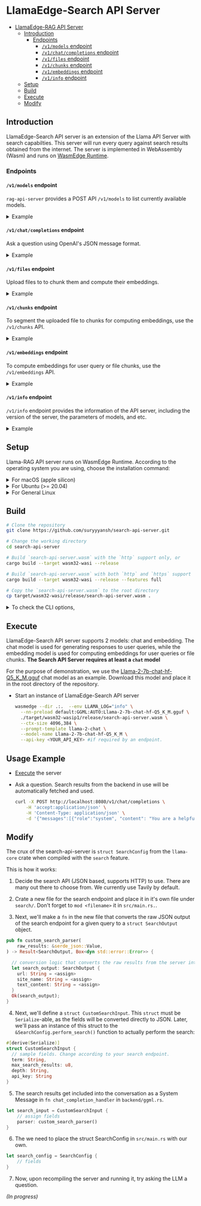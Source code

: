 # LlamaEdge-Search API Server

<!-- @import "[TOC]" {cmd="toc" depthFrom=1 depthTo=6 orderedList=false} -->

<!-- code_chunk_output -->

- [LlamaEdge-RAG API Server](#llamaedge-rag-api-server)
  - [Introduction](#introduction)
    - [Endpoints](#endpoints)
      - [`/v1/models` endpoint](#v1models-endpoint)
      - [`/v1/chat/completions` endpoint](#v1chatcompletions-endpoint)
      - [`/v1/files` endpoint](#v1files-endpoint)
      - [`/v1/chunks` endpoint](#v1chunks-endpoint)
      - [`/v1/embeddings` endpoint](#v1embeddings-endpoint)
      - [`/v1/info` endpoint](#v1info-endpoint)
  - [Setup](#setup)
  - [Build](#build)
  - [Execute](#execute)
  - [Modify](#modify)
<!-- /code_chunk_output -->

## Introduction

LlamaEdge-Search API server is an extension of the Llama API Server with search capabilties. This server will run every query against search results obtained from the internet. The server is implemented in WebAssembly (Wasm) and runs on [WasmEdge Runtime](https://github.com/WasmEdge/WasmEdge).

### Endpoints

#### `/v1/models` endpoint

`rag-api-server` provides a POST API `/v1/models` to list currently available models.

<details> <summary> Example </summary>

You can use `curl` to test it on a new terminal:

```bash
curl -X POST http://localhost:8080/v1/models -H 'accept:application/json'
```

If the command runs successfully, you should see the similar output as below in your terminal:

```json
{
  "object": "list",
  "data": [
    {
      "id": "Llama-2-7b-chat-hf-Q5_K_M",
      "created": 1721824510,
      "object": "model",
      "owned_by": "Not specified"
    }
  ]
}
```

</details>

#### `/v1/chat/completions` endpoint

Ask a question using OpenAI's JSON message format.

<details> <summary> Example </summary>

```bash
curl -X POST http://localhost:8080/v1/chat/completions \
    -H 'accept:application/json' \
    -H 'Content-Type: application/json' \
    -d '{"messages":[{"role":"system", "content": "You are a helpful assistant."}, {"role":"user", "content": "Who is Robert Oppenheimer?"}], "model":"Llama-2-7b-chat-hf-Q5_K_M"}'
```

Here is the response.

```json
{
    "id":"",
    "object":"chat.completion",
    "created":1697092593,
    "model":"llama-2-chat",
    "choices":[
        {
            "index":0,
            "message":{
                "role":"assistant",
                "content":"Ah, a most excellent question! Robert Oppenheimer (1904-1967) was an American theoretical physicist and director of the Manhattan Project, the secret research and development project that produced the atomic bomb during World War II. He is widely regarded as one of the most important physicists of the 20th century.\n\nOppenheimer was born in New York City and grew up in a family of intellectuals. He studied physics at Harvard University, where he earned his undergraduate degree, and later at Cambridge University, where he earned his PhD. After completing his education, he worked at several universities and research institutions, including the University of California, Berkeley, and Princeton University.\n\nOppenheimer's most significant contribution to physics was his work on quantum mechanics, particularly his development of the theory of quantum field theory. He also made important contributions to the study of nuclear physics and was one of the leaders of the Manhattan Project, which produced the atomic bomb during World War II.\n\nDespite his many accomplishments in physics, Oppenheimer is perhaps best known for his role in the development of the atomic bomb. He was a strong advocate for international cooperation on nuclear weapons and later became a vocal critic of the arms race between the United States and the Soviet Union.\n\nOppenheimer's life was marked by both personal and professional struggles. He was openly gay, which was illegal at the time, and he struggled with alcoholism and depression throughout his life. Despite these challenges, he remained a brilliant physicist and a passionate advocate for peaceful uses of nuclear energy until his death in 1967.\n\nToday, Oppenheimer is remembered as one of the most influential scientists of the 20th century, and his legacy continues to inspire new generations of physicists and peace activists around the world."
            },
            "finish_reason":"stop"
        }
    ],
    "usage":{
        "prompt_tokens":9,
        "completion_tokens":12,
        "total_tokens":21
    }
}
```

</details>

#### `/v1/files` endpoint

Upload files to to chunk them and compute their embeddings.

<details> <summary> Example </summary>

The following command upload a text file [paris.txt](https://huggingface.co/datasets/gaianet/paris/raw/main/paris.txt) to the API server via the `/v1/files` endpoint:

```bash
curl -X POST http://localhost:8080/v1/files -F "file=@paris.txt"
```

If the command is successful, you should see the similar output as below in your terminal:

```json
{
    "id": "file_4bc24593-2a57-4646-af16-028855e7802e",
    "bytes": 2161,
    "created_at": 1711611801,
    "filename": "paris.txt",
    "object": "file",
    "purpose": "assistants"
}
```

The `id` and `filename` fields are important for the next step, for example, to segment the uploaded file to chunks for computing embeddings.

</details>

#### `/v1/chunks` endpoint

To segment the uploaded file to chunks for computing embeddings, use the `/v1/chunks` API.

<details> <summary> Example </summary>

The following command sends the uploaded file ID and filename to the API server and gets the chunks:

```bash
curl -X POST http://localhost:8080/v1/chunks \
    -H 'accept:application/json' \
    -H 'Content-Type: application/json' \
    -d '{"id":"file_4bc24593-2a57-4646-af16-028855e7802e", "filename":"paris.txt", "chunk_capacity":100}'
```

The following is an example return with the generated chunks:

```json
{
    "id": "file_4bc24593-2a57-4646-af16-028855e7802e",
    "filename": "paris.txt",
    "chunks": [
        "Paris, city and capital of France, ..., for Paris has retained its importance as a centre for education and intellectual pursuits.",
        "Paris’s site at a crossroads ..., drawing to itself much of the talent and vitality of the provinces."
    ]
}
```

</details>

#### `/v1/embeddings` endpoint

To compute embeddings for user query or file chunks, use the `/v1/embeddings` API.

<details> <summary> Example </summary>

The following command sends a query to the API server and gets the embeddings as return:

```bash
curl -X POST http://localhost:8080/v1/embeddings \
    -H 'accept:application/json' \
    -H 'Content-Type: application/json' \
    -d '{"model": "e5-mistral-7b-instruct-Q5_K_M", "input":["Paris, city and capital of France, ..., for Paris has retained its importance as a centre for education and intellectual pursuits.", "Paris’s site at a crossroads ..., drawing to itself much of the talent and vitality of the provinces."]}'
```

The embeddings returned are like below:

```json
{
    "object": "list",
    "data": [
        {
            "index": 0,
            "object": "embedding",
            "embedding": [
                0.1428378969,
                -0.0447309874,
                0.007660218049,
                ...
                -0.0128974719,
                -0.03543198109,
                0.03974733502,
                0.00946635101,
                -0.01531364303
            ]
        },
        {
            "index": 1,
            "object": "embedding",
            "embedding": [
                0.0697753951,
                -0.0001159032545,
                0.02073983476,
                ...
                0.03565846011,
                -0.04550019652,
                0.02691745944,
                0.02498772368,
                -0.003226313973
            ]
        }
    ],
    "model": "e5-mistral-7b-instruct-Q5_K_M",
    "usage": {
        "prompt_tokens": 491,
        "completion_tokens": 0,
        "total_tokens": 491
    }
}
```

</details>

#### `/v1/info` endpoint

`/v1/info` endpoint provides the information of the API server, including the version of the server, the parameters of models, and etc.

<details> <summary> Example </summary>

You can use `curl` to test it on a new terminal:

```bash
curl -X POST http://localhost:8080/v1/info -H 'accept:application/json'
```

If the command runs successfully, you should see the similar output as below in your terminal:

```json
{
  "api_server": {
    "type": "llama",
    "version": "0.1.0",
    "ggml_plugin_version": "b3405 (commit 5e116e8d)",
    "port": "8080"
  },
  "chat_model": {
    "name": "Llama-2-7b-chat-hf-Q5_K_M",
    "type": "chat",
    "ctx_size": 4096,
    "batch_size": 512,
    "prompt_template": "Llama2Chat",
    "n_predict": 1024,
    "n_gpu_layers": 100,
    "temperature": 1.0,
    "top_p": 1.0,
    "repeat_penalty": 1.1,
    "presence_penalty": 0.0,
    "frequency_penalty": 0.0
  },
  "embedding_model": {
    "name": "all-MiniLM-L6-v2-ggml-model-f16",
    "type": "embedding",
    "ctx_size": 384,
    "batch_size": 512
  },
  "extras": {}
}
```
</details>

## Setup

Llama-RAG API server runs on WasmEdge Runtime. According to the operating system you are using, choose the installation command:

<details> <summary> For macOS (apple silicon) </summary>

```console
# install WasmEdge-0.13.4 with wasi-nn-ggml plugin
curl -sSf https://raw.githubusercontent.com/WasmEdge/WasmEdge/master/utils/install.sh | bash -s -- --plugin wasi_nn-ggml

# Assuming you use zsh (the default shell on macOS), run the following command to activate the environment
source $HOME/.zshenv
```

</details>

<details> <summary> For Ubuntu (>= 20.04) </summary>

```console
# install libopenblas-dev
apt update && apt install -y libopenblas-dev

# install WasmEdge-0.13.4 with wasi-nn-ggml plugin
curl -sSf https://raw.githubusercontent.com/WasmEdge/WasmEdge/master/utils/install.sh | bash -s -- --plugin wasi_nn-ggml

# Assuming you use bash (the default shell on Ubuntu), run the following command to activate the environment
source $HOME/.bashrc
```

</details>

<details> <summary> For General Linux </summary>

```console
# install WasmEdge-0.13.4 with wasi-nn-ggml plugin
curl -sSf https://raw.githubusercontent.com/WasmEdge/WasmEdge/master/utils/install.sh | bash -s -- --plugin wasi_nn-ggml

# Assuming you use bash (the default shell on Ubuntu), run the following command to activate the environment
source $HOME/.bashrc
```

</details>

## Build

```bash
# Clone the repository
git clone https://github.com/suryyyansh/search-api-server.git

# Change the working directory
cd search-api-server

# Build `search-api-server.wasm` with the `http` support only, or
cargo build --target wasm32-wasi --release

# Build `search-api-server.wasm` with both `http` and `https` support
cargo build --target wasm32-wasi --release --features full

# Copy the `search-api-server.wasm` to the root directory
cp target/wasm32-wasi/release/search-api-server.wasm .
```

<details> <summary> To check the CLI options, </summary>

To check the CLI options of the `search-api-server` wasm app, you can run the following command:

  ```bash
  $ wasmedge -api-server.wasm -h
    
  LlamaEdge-Search API Server

  Usage: search-api-server.wasm [OPTIONS] --prompt-template <PROMPT_TEMPLATE>

  Options:
    -m, --model-name <MODEL_NAME>
            Sets names for chat and/or embedding models. To run both chat and embedding models, the names should be separated by comma without space, for example, '--model-name Llama-2-7b,all-minilm'. The first value is for the chat model, and the second is for the embedding model [default: default]
    -a, --model-alias <MODEL_ALIAS>
            Model aliases for chat and embedding models [default: default,embedding]
    -c, --ctx-size <CTX_SIZE>
            Sets context sizes for chat and/or embedding models. To run both chat and embedding models, the sizes should be separated by comma without space, for example, '--ctx-size 4096,384'. The first value is for the chat model, and the second is for the embedding model [default: 4096,384]
    -b, --batch-size <BATCH_SIZE>
            Sets batch sizes for chat and/or embedding models. To run both chat and embedding models, the sizes should be separated by comma without space, for example, '--batch-size 128,64'. The first value is for the chat model, and the second is for the embedding model [default: 512,512]
    -p, --prompt-template <PROMPT_TEMPLATE>
            Sets prompt templates for chat and/or embedding models, respectively. To run both chat and embedding models, the prompt templates should be separated by comma without space, for example, '--prompt-template llama-2-chat,embedding'. The first value is for the chat model, and the second is for the embedding model [possible values: llama-2-chat, llama-3-chat, mistral-instruct, mistral-tool, mistrallite, openchat, codellama-instruct, codellama-super-instruct, human-assistant, vicuna-1.0-chat, vicuna-1.1-chat, vicuna-llava, chatml, chatml-tool, baichuan-2, wizard-coder, zephyr, stablelm-zephyr, intel-neural, deepseek-chat, deepseek-coder, deepseek-chat-2, solar-instruct, phi-2-chat, phi-2-instruct, phi-3-chat, phi-3-instruct, gemma-instruct, octopus, glm-4-chat, groq-llama3-tool, embedding]
    -r, --reverse-prompt <REVERSE_PROMPT>
            Halt generation at PROMPT, return control
    -n, --n-predict <N_PREDICT>
            Number of tokens to predict [default: 1024]
    -g, --n-gpu-layers <N_GPU_LAYERS>
            Number of layers to run on the GPU [default: 100]
        --no-mmap <NO_MMAP>
            Disable memory mapping for file access of chat models [possible values: true, false]
        --temp <TEMP>
            Temperature for sampling [default: 1.0]
        --top-p <TOP_P>
            An alternative to sampling with temperature, called nucleus sampling, where the model considers the results of the tokens with top_p probability mass. 1.0 = disabled [default: 1.0]
        --repeat-penalty <REPEAT_PENALTY>
            Penalize repeat sequence of tokens [default: 1.1]
        --presence-penalty <PRESENCE_PENALTY>
            Repeat alpha presence penalty. 0.0 = disabled [default: 0.0]
        --frequency-penalty <FREQUENCY_PENALTY>
            Repeat alpha frequency penalty. 0.0 = disabled [default: 0.0]
        --llava-mmproj <LLAVA_MMPROJ>
            Path to the multimodal projector file
        --socket-addr <SOCKET_ADDR>
            Socket address of LlamaEdge API Server instance [default: 0.0.0.0:8080]
        --web-ui <WEB_UI>
            Root path for the Web UI files [default: chatbot-ui]
        --log-prompts
            Deprecated. Print prompt strings to stdout
        --log-stat
            Deprecated. Print statistics to stdout
        --log-all
            Deprecated. Print all log information to stdout
        --enable-rag
            Whether to enable RAG functionality (currently unimplemented)
        --max-search-results <MAX_SEARCH_RESULTS>
            Whether to enable RAG functionality (currently unimplemented) [default: 5]
        --clip-every-result <CLIP_EVERY_RESULT>
            size to clip every result to [default: 225]
        --api-key <API_KEY>
            Whether to enable RAG functionality (currently unimplemented) [default: ]
    -h, --help
            Print help
    -V, --version
            Print version
  ```

</details>

## Execute

LlamaEdge-Search API server supports 2 models: chat and embedding. The chat model is used for generating responses to user queries, while the embedding model is used for computing embeddings for user queries or file chunks. **The Search API Server requires at least a `chat` model**

For the purpose of demonstration, we use the [Llama-2-7b-chat-hf-Q5_K_M.gguf](https://huggingface.co/second-state/Llama-2-7B-Chat-GGUF/resolve/main/Llama-2-7b-chat-hf-Q5_K_M.gguf) chat model as an example. Download this model and place it in the root directory of the repository.

- Start an instance of LlamaEdge-Search API server

  ```bash
  wasmedge --dir .:.  --env LLAMA_LOG="info" \
    --nn-preload default:GGML:AUTO:Llama-2-7b-chat-hf-Q5_K_M.gguf \
    ./target/wasm32-wasip1/release/search-api-server.wasm \
    --ctx-size 4096,384 \
    --prompt-template llama-2-chat \
    --model-name Llama-2-7b-chat-hf-Q5_K_M \
    --api-key <YOUR_API_KEY> #if required by an endpoint.
  ```
## Usage Example

- [Execute](#execute) the server

- Ask a question. Search results from the backend in use will be automatically fetched and used.

    ```bash
    curl -X POST http://localhost:8080/v1/chat/completions \
        -H 'accept:application/json' \
        -H 'Content-Type: application/json' \
        -d '{"messages":[{"role":"system", "content": "You are a helpful assistant."}, {"role":"user", "content": "What\'s the current news?"}], "model":"Llama-2-7b-chat-hf-Q5_K_M"}'
    ```

## Modify

The crux of the search-api-server is `struct SearchConfig` from the `llama-core` crate when compiled with the `search` feature.

This is how it works:

1. Decide the search API (JSON based, supports HTTP) to use. There are many out there to choose from. We currently use Tavily by default.

2. Crate a new file for the search endpoint and place it in it's own file under `search/`. Don't forget to `mod <filename>` it in `src/main.rs.`.

3. Next, we'll make a `fn` in the new file that converts the raw JSON output of the search endpoint for a given query to a `struct SearchOutput` object.
  ```rust
  pub fn custom_search_parser(
      raw_results: &serde_json::Value,
  ) -> Result<SearchOutput, Box<dyn std::error::Error>> {
  
    // conversion logic that converts the raw results from the server into a SearchOutput. 
    let search_output: SearchOutput {
      url: String = <assign>
      site_name: String = <assign>
      text_content: String = <assign>
    }
    Ok(search_output);
  }
  ```

4. Next, we'll define a `struct CustomSearchInput`. This `struct` must be `Serialize`-able, as the fields will be converted directly to JSON. Later, we'll pass an instance of this struct to the `&SearchConfig.perform_search()` function to actually perform the search:
  ```rust
  #[derive(Serialize)]
  struct CustomSearchInput { 
    // sample fields. Change according to your search endpoint.
    term: String,
    max_search_results: u8,
    depth: String,
    api_key: String
  }
  ```

5. The search results get included into the conversation as a System Message in `fn chat_completion_handler` in `backend/ggml.rs`.
  ```rust
  let search_input = CustomSearchInput {
      // assign fields
      parser: custom_search_parser()
  }
  ```

6. The we need to place the struct SearchConfig in `src/main.rs` with our own.
 ```rust
 let search_config = SearchConfig {
     // fields
 }
 ```

7. Now, upon recompiling the server and running it, try asking the LLM a question.

*(In progress)*
